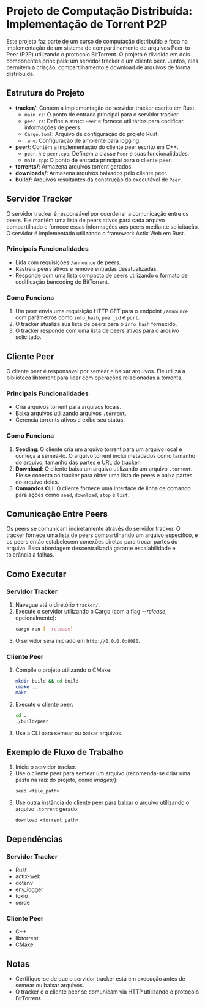 # Projeto de Computação Distribuída: Implementação de Torrent P2P

Este projeto faz parte de um curso de computação distribuída e foca na implementação de um sistema de compartilhamento de arquivos Peer-to-Peer (P2P) utilizando o protocolo BitTorrent. O projeto é dividido em dois componentes principais: um servidor tracker e um cliente peer. Juntos, eles permitem a criação, compartilhamento e download de arquivos de forma distribuída.

## Estrutura do Projeto

- **tracker/**: Contém a implementação do servidor tracker escrito em Rust.
  - `main.rs`: O ponto de entrada principal para o servidor tracker.
  - `peer.rs`: Define a struct `Peer` e fornece utilitários para codificar informações de peers.
  - `Cargo.toml`: Arquivo de configuração do projeto Rust.
  - `.env`: Configuração de ambiente para logging.
- **peer/**: Contém a implementação do cliente peer escrito em C++.
  - `peer.h` e `peer.cpp`: Definem a classe `Peer` e suas funcionalidades.
  - `main.cpp`: O ponto de entrada principal para o cliente peer.
- **torrents/**: Armazena arquivos torrent gerados.
- **downloads/**: Armazena arquivos baixados pelo cliente peer.
- **build/**: Arquivos resultantes da construção do executável de `Peer`.

## Servidor Tracker

O servidor tracker é responsável por coordenar a comunicação entre os peers. Ele mantém uma lista de peers ativos para cada arquivo compartilhado e fornece essas informações aos peers mediante solicitação. O servidor é implementado utilizando o framework Actix Web em Rust.

### Principais Funcionalidades
- Lida com requisições `/announce` de peers.
- Rastreia peers ativos e remove entradas desatualizadas.
- Responde com uma lista compacta de peers utilizando o formato de codificação bencoding do BitTorrent.

### Como Funciona
1. Um peer envia uma requisição HTTP GET para o endpoint `/announce` com parâmetros como `info_hash`, `peer_id` e `port`.
2. O tracker atualiza sua lista de peers para o `info_hash` fornecido.
3. O tracker responde com uma lista de peers ativos para o arquivo solicitado.

## Cliente Peer

O cliente peer é responsável por semear e baixar arquivos. Ele utiliza a biblioteca libtorrent para lidar com operações relacionadas a torrents.

### Principais Funcionalidades
- Cria arquivos torrent para arquivos locais.
- Baixa arquivos utilizando arquivos `.torrent`.
- Gerencia torrents ativos e exibe seu status.

### Como Funciona
1. **Seeding**: O cliente cria um arquivo torrent para um arquivo local e começa a semeá-lo. O arquivo torrent inclui metadados como tamanho do arquivo, tamanho das partes e URL do tracker.
2. **Download**: O cliente baixa um arquivo utilizando um arquivo `.torrent`. Ele se conecta ao tracker para obter uma lista de peers e baixa partes do arquivo deles.
3. **Comandos CLI**: O cliente fornece uma interface de linha de comando para ações como `seed`, `download`, `stop` e `list`.

## Comunicação Entre Peers

Os peers se comunicam indiretamente através do servidor tracker. O tracker fornece uma lista de peers compartilhando um arquivo específico, e os peers então estabelecem conexões diretas para trocar partes do arquivo. Essa abordagem descentralizada garante escalabilidade e tolerância a falhas.

## Como Executar

### Servidor Tracker
1. Navegue até o diretório `tracker/`.
2. Execute o servidor utilizando o Cargo (com a flag *--release*, opcionalmente):
   ```bash
   cargo run [--release]
   ```
3. O servidor será iniciado em `http://0.0.0.0:8080`.

### Cliente Peer
1. Compile o projeto utilizando o CMake:
   ```bash
   mkdir build && cd build
   cmake ..
   make
   ```
2. Execute o cliente peer:
   ```bash
   cd ..
   ./build/peer
   ```
3. Use a CLI para semear ou baixar arquivos.

## Exemplo de Fluxo de Trabalho
1. Inicie o servidor tracker.
2. Use o cliente peer para semear um arquivo (recomenda-se criar uma pasta na raíz do projeto, como *images/*):
   ```
   seed <file_path>
   ```
3. Use outra instância do cliente peer para baixar o arquivo utilizando o arquivo `.torrent` gerado:
   ```
   download <torrent_path>
   ```

## Dependências

### Servidor Tracker
- Rust
- actix-web
- dotenv
- env_logger
- tokio
- serde

### Cliente Peer
- C++
- libtorrent
- CMake

## Notas
- Certifique-se de que o servidor tracker está em execução antes de semear ou baixar arquivos.
- O tracker e o cliente peer se comunicam via HTTP utilizando o protocolo BitTorrent.
